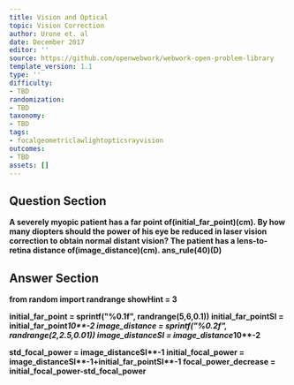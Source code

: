 ```yaml
---
title: Vision and Optical
topic: Vision Correction
author: Urone et. al
date: December 2017
editor: ''
source: https://github.com/openwebwork/webwork-open-problem-library
template_version: 1.1
type: ''
difficulty:
- TBD
randomization:
- TBD
taxonomy:
- TBD
tags:
- focalgeometriclawlightopticsrayvision
outcomes:
- TBD
assets: []
---
```


## Question Section 

<b>
A severely myopic patient has a far point of(initial_far_point)(cm). By how many diopters should the power of his eye be reduced in laser vision correction to obtain normal distant vision? The patient has a lens-to-retina distance of(image_distance)(cm).
ans_rule(40)(D)



## Answer Section

from random import randrange
showHint = 3

initial_far_point = sprintf("%0.1f", randrange(5,6,0.1))
initial_far_pointSI = initial_far_point*10**-2
image_distance = sprintf("%0.2f", randrange(2,2.5,0.01))
image_distanceSI = image_distance*10**-2

std_focal_power = image_distanceSI**-1
initial_focal_power = image_distanceSI**-1+initial_far_pointSI**-1
focal_power_decrease = initial_focal_power-std_focal_power